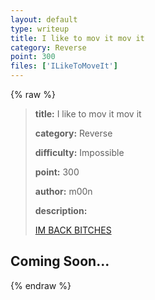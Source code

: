 ```yaml
---
layout: default
type: writeup
title: I like to mov it mov it
category: Reverse
point: 300
files: ['ILikeToMoveIt']
---
```


{% raw %}
> **title:** I like to mov it mov it
>
> **category:** Reverse
>
> **difficulty:** Impossible
>
> **point:** 300
>
> **author:** m00n
>
> **description:**
>
> [IM BACK BITCHES](https://www.youtube.com/watch?v=hdcTmpvDO0I)
>
> 

## Coming Soon...

{% endraw %}
